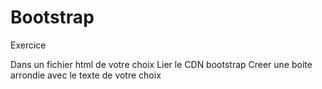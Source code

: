 # Bootstrap

Exercice

Dans un fichier html de votre choix
Lier le CDN bootstrap
Creer une boite arrondie avec le texte de votre choix
